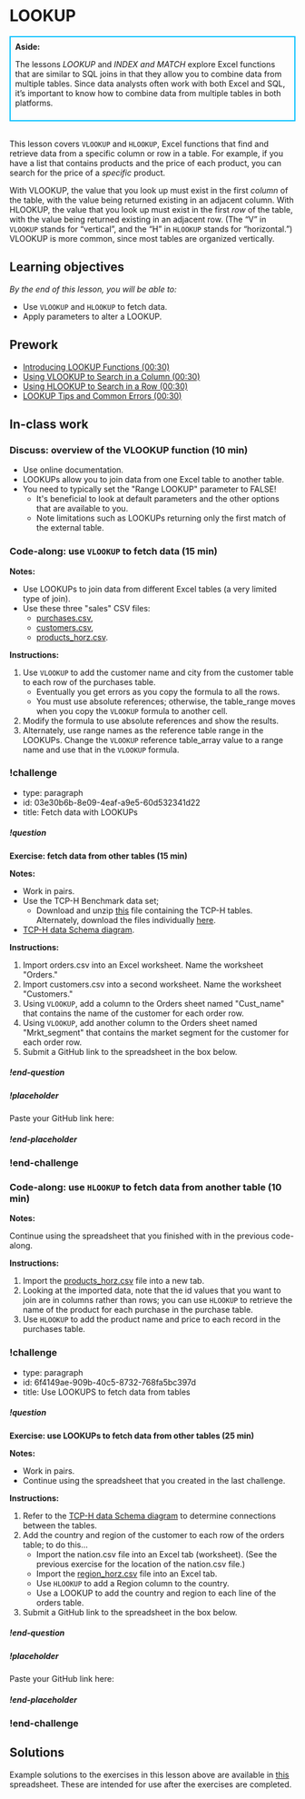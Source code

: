 # LOOKUP

<div class='bg-info' style='padding:8px;border-style:solid;border-width:2px;border-color:#00BFFF'>
<strong>Aside:</strong><br>

The lessons *LOOKUP* and *INDEX and MATCH* explore Excel functions that are similar to SQL joins in that they allow you to combine data from multiple tables. Since data analysts often work with both Excel and SQL, it’s important to know how to combine data from multiple tables in both platforms.
</div>

<br>

This lesson covers `VLOOKUP` and `HLOOKUP`, Excel functions that find and retrieve data from a specific column or row in a table. For example, if you have a list that contains products and the price of each product, you can search for the price of a *specific* product. 

With VLOOKUP, the value that you look up must exist in the first *column* of the table, with the value being returned existing in an adjacent column. With HLOOKUP, the value that you look up must exist in the first *row* of the table, with the value being returned existing in an adjacent row. (The “V” in `VLOOKUP` stands for “vertical”, and the “H” in `HLOOKUP` stands for “horizontal.”) VLOOKUP is more common, since most tables are organized vertically. 

## Learning objectives
*By the end of this lesson, you will be able to:*
* Use `VLOOKUP` and `HLOOKUP` to fetch data.
* Apply parameters to alter a LOOKUP.
 
## Prework
* [Introducing LOOKUP Functions (00:30)](https://teamtreehouse.com/library/introducing-lookup-functions)
* [Using VLOOKUP to Search in a Column (00:30)](https://teamtreehouse.com/library/using-vlookup-to-search-in-a-column)
* [Using HLOOKUP to Search in a Row (00:30)](https://teamtreehouse.com/library/using-hlookup-to-search-in-a-row)
* [LOOKUP Tips and Common Errors (00:30)](https://teamtreehouse.com/library/lookup-tips-and-common-errors)

## In-class work

### Discuss: overview of the VLOOKUP function (10 min)
* Use online documentation.
* LOOKUPs allow you to join data from one Excel table to another table.
* You need to typically set the "Range LOOKUP" parameter to FALSE!
    * It's beneficial to look at default parameters and the other options that are available to you.
    * Note limitations such as LOOKUPs returning only the first match of the external table.

### Code-along: use `VLOOKUP` to fetch data (15 min)

**Notes:**

* Use LOOKUPs to join data from different Excel tables (a very limited type of join).
* Use these three "sales" CSV files:
    * [purchases.csv](https://drive.google.com/uc?export=download&id=1Nxvo7RzIfWELSglbDKOb1eVASXBvKgEW), 
    * [customers.csv](https://drive.google.com/uc?export=download&id=1_69gMSjnx7owplIVzKu1SGdNLdNmXGez),
    * [products_horz.csv](https://drive.google.com/uc?export=download&id=1Hj1LauM6mS9qM-cbIydTgXs_Acu-iney).

**Instructions:**
 
1. Use `VLOOKUP` to add the customer name and city from the customer table to each row of the purchases table.
    * Eventually you get errors as you copy the formula to all the rows.
    * You must use absolute references; otherwise, the table_range moves when you copy the `VLOOKUP` formula to another cell.
2. Modify the formula to use absolute references and show the results.
3. Alternately, use range names as the reference table range in the LOOKUPs. Change the `VLOOKUP` reference table_array value to a range name and use that in the `VLOOKUP` formula.

### !challenge

* type: paragraph
* id: 03e30b6b-8e09-4eaf-a9e5-60d532341d22
* title: Fetch data with LOOKUPs

##### !question
**Exercise: fetch data from other tables (15 min)**

**Notes:**

* Work in pairs.
* Use the TCP-H Benchmark data set;
    * Download and unzip [this](https://drive.google.com/uc?export=download&id=1rvKe9g7IU7MXVYQMKTy9ulYY-J60-an3) file containing the TCP-H tables. Alternately, download the files individually [here](https://drive.google.com/uc?export=download&id=1dwWXz3uoB_JVc0lcJXaDDU6nyt9v5aEl).
* [TCP-H data Schema diagram](https://drive.google.com/uc?export=download&id=150VWoQ2ZmqrOr2VZsA-EMtX9VJWDiXDI).

**Instructions:**

1. Import orders.csv into an Excel worksheet. Name the worksheet "Orders."
2. Import customers.csv into a second worksheet. Name the worksheet "Customers."
3. Using `VLOOKUP`, add a column to the Orders sheet named "Cust_name" that contains the name of the customer for each order row.
4. Using `VLOOKUP`, add another column to the Orders sheet named "Mrkt_segment" that contains the market segment for the customer for each order row.
5. Submit a GitHub link to the spreadsheet in the box below.

##### !end-question

##### !placeholder

Paste your GitHub link here:

##### !end-placeholder

### !end-challenge

### Code-along: use `HLOOKUP` to fetch data from another table (10 min)

**Notes:**

Continue using the spreadsheet that you finished with in the previous code-along.

**Instructions:**

1. Import the [products_horz.csv](https://drive.google.com/open?id=1Hj1LauM6mS9qM-cbIydTgXs_Acu-iney) file into a new tab.
2. Looking at the imported data, note that the id values that you want to join are in columns rather than rows; you can use `HLOOKUP` to retrieve the name of the product for each purchase in the purchase table.
3. Use `HLOOKUP` to add the product name and price to each record in the purchases table.
    
### !challenge

* type: paragraph
* id: 6f4149ae-909b-40c5-8732-768fa5bc397d
* title: Use LOOKUPS to fetch data from tables

##### !question

**Exercise: use LOOKUPs to fetch data from other tables (25 min)**

**Notes:**

* Work in pairs.
* Continue using the spreadsheet that you created in the last challenge.

**Instructions:**

1. Refer to the [TCP-H data Schema diagram](https://drive.google.com/file/d/150VWoQ2ZmqrOr2VZsA-EMtX9VJWDiXDI/view?usp=sharing) to determine connections between the tables.
2. Add the country and region of the customer to each row of the orders table; to do this...
    * Import the nation.csv file into an Excel tab (worksheet). (See the previous exercise for the location of the nation.csv file.)
    * Import the [region_horz.csv](https://drive.google.com/open?id=1d7TUbr475M_9HNiKcGUcOsMPKeklwrbj) file into an Excel tab.
    * Use `HLOOKUP` to add a Region column to the country.
    * Use a LOOKUP to add the country and region to each line of the orders table.
3. Submit a GitHub link to the spreadsheet in the box below.

##### !end-question

##### !placeholder

Paste your GitHub link here:

##### !end-placeholder

### !end-challenge

## Solutions
Example solutions to the exercises in this lesson above are available in [this](https://drive.google.com/uc?export=download&id=1m2NHeo8Cbm6I1H1ejf6wKfD6AT3y8l5u) spreadsheet. These are intended for use after the exercises are completed.
